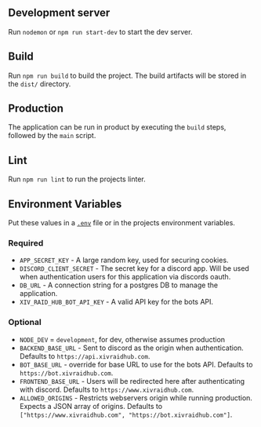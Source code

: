 ## Development server

Run `nodemon` or `npm run start-dev` to start the dev server.

## Build

Run `npm run build` to build the project. The build artifacts will be stored in the `dist/` directory.

## Production

The application can be run in product by executing the `build` steps, followed by the `main` script.

## Lint

Run `npm run lint` to run the projects linter.

## Environment Variables

Put these values in a [`.env`](https://www.npmjs.com/package/dotenv) file or in the projects environment variables.

### Required

* `APP_SECRET_KEY` - A large random key, used for securing cookies.
* `DISCORD_CLIENT_SECRET` - The secret key for a discord app. Will be used when authentication users for this application via discords oauth.
* `DB_URL` - A connection string for a postgres DB to manage the application.
* `XIV_RAID_HUB_BOT_API_KEY` - A valid API key for the bots API.
### Optional

* `NODE_DEV` = `development`, for dev, otherwise assumes production
* `BACKEND_BASE_URL` - Sent to discord as the origin when authentication. Defaults to `https://api.xivraidhub.com`.
* `BOT_BASE_URL` - override for base URL to use for the bots API. Defaults to `https://bot.xivraidhub.com`.
* `FRONTEND_BASE_URL` - Users will be redirected here after authenticating with discord. Defaults to `https://www.xivraidhub.com`.
* `ALLOWED_ORIGINS` - Restricts webservers origin while running production. Expects a JSON array of origins. Defaults to `["https://www.xivraidhub.com", "https://bot.xivraidhub.com"]`.
